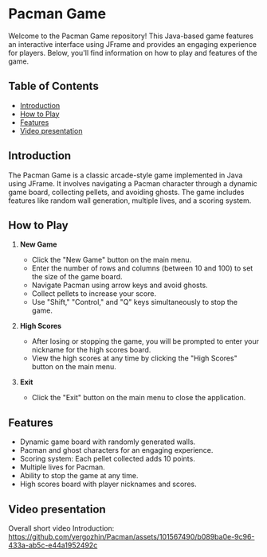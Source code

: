 # Pacman Game

Welcome to the Pacman Game repository! This Java-based game features an interactive interface using JFrame and provides an engaging experience for players. Below, you'll find information on how to play and features of the game.

## Table of Contents

- [Introduction](#introduction)
- [How to Play](#how-to-play)
- [Features](#features)
- [Video presentation](#video-presentation)

## Introduction

The Pacman Game is a classic arcade-style game implemented in Java using JFrame. It involves navigating a Pacman character through a dynamic game board, collecting pellets, and avoiding ghosts. The game includes features like random wall generation, multiple lives, and a scoring system.

## How to Play

1. **New Game**
   - Click the "New Game" button on the main menu.
   - Enter the number of rows and columns (between 10 and 100) to set the size of the game board.
   - Navigate Pacman using arrow keys and avoid ghosts.
   - Collect pellets to increase your score.
   - Use "Shift," "Control," and "Q" keys simultaneously to stop the game.

2. **High Scores**
   - After losing or stopping the game, you will be prompted to enter your nickname for the high scores board.
   - View the high scores at any time by clicking the "High Scores" button on the main menu.

3. **Exit**
   - Click the "Exit" button on the main menu to close the application.

## Features

- Dynamic game board with randomly generated walls.
- Pacman and ghost characters for an engaging experience.
- Scoring system: Each pellet collected adds 10 points.
- Multiple lives for Pacman.
- Ability to stop the game at any time.
- High scores board with player nicknames and scores.

## Video presentation
Overall short video Introduction:
https://github.com/yergozhin/Pacman/assets/101567490/b089ba0e-9c96-433a-ab5c-e44a1952492c



